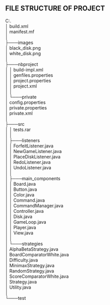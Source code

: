 ## FILE STRUCTURE OF PROJECT <br />

C:.<br />
│   build.xml<br />
│   manifest.mf<br />
│<br />
├───images<br />
│       black_disk.png<br />
│       white_disk.png<br />
│<br />
├───nbproject<br />
│   │   build-impl.xml<br />
│   │   genfiles.properties<br />
│   │   project.properties<br />
│   │   project.xml<br />
│   │<br />
│   └───private<br />
│           config.properties<br />
│           private.properties<br />
│           private.xml<br />
│<br />
├───src<br />
│   │   tests.rar<br />
│   │<br />
│   ├───listeners<br />
│   │       ForfeitListener.java<br />
│   │       NewGameListener.java<br />
│   │       PlaceDiskListener.java<br />
│   │       RedoListener.java<br />
│   │       UndoListener.java<br />
│   │<br />
│   ├───main_components<br />
│   │       Board.java<br />
│   │       Button.java<br />
│   │       Color.java<br />
│   │       Command.java<br />
│   │       CommandManager.java<br />
│   │       Controller.java<br />
│   │       Disk.java<br />
│   │       GameLoop.java<br />
│   │       Player.java<br />
│   │       View.java<br />
│   │<br />
│   └───strategies<br />
│           AlphaBetaStrategy.java<br />
│           BoardComparatorWhite.java<br />
│           Difficulty.java<br />
│           MinimaxStrategy.java<br />
│           RandomStrategy.java<br />
│           ScoreComparatorWhite.java<br />
│           Strategy.java<br />
│           Utility.java<br />
│<br />
└───test<br />
